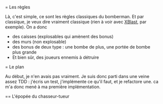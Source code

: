 = Les règles

Là, c'est simple, ce sont les règles classiques du bomberman. Et par classique, je veux dire vraiment classique (rien à voir avec [XBlast](https://fr.wikipedia.org/wiki/XBlast?oldformat=true), par exemple). On a donc

* des caisses (explosables qui amènent des bonus)
* des murs (non explosable)
* des bonus de deux type : une bombe de plus, une portée de bombe plus grande
* Et bien sûr, des joueurs ennemis à détruire

= Le plan

Au début, je n'en avais pas vraiment. Je suis donc parti dans une veine assez TDD : j'écris un test, j'implémente ce qu'il faut, et je refactore une. ca m'a donc mené à ma première implémentation.

== L'épopée du chasseur-tueur

